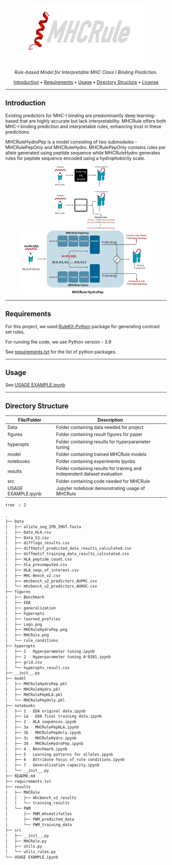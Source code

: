 <div align="center">
  <img height="200" alt="MHCRule" src="./figures/Logo.png/">
</div>

<div align="center">
  <em>Rule-based Model for Interpretable MHC Class I Binding Prediction.</em>
</div>

 <p align="center">
  <a href="#Introduction">Introduction</a> •
  <a href="#Requirements">Requirements</a> •
  <a href="#Usage">Usage</a> •
  <a href="#Directory-Structure">Directory Structure</a> •
  <a href="#license">License</a> 
</p>

---
## Introduction

Existing predictors for MHC-I binding are predominantly deep learning-based  that are highly accurate but lack interpretability. MHCRule offers both MHC-I binding prediction and interpretable rules, enhancing trust in these predictions.

MHCRuleHydroPep is a model consisting of two submodules - MHCRulePepOnly and MHCRuleHydro. MHCRulePepOnly contains rules per allele generated using peptide sequence while MHCRuleHydro generates rules for peptide sequence encoded using a hydrophobicity scale.

<div align="center">
  <img src="./figures/MHCRule.png" alt="Project Intro" height="200" width="200"/>
  <img src="./figures/MHCRuleHydroPep.png" alt="MHCRuleHydroPep.png" height="200"/>
</div>

---
## Requirements

For this project, we used <a href="https://github.com/adaa-polsl/RuleKit-python">  RuleKit-Python</a> package for generating contrast set rules. 

For running the code, we use Python version - 3.9

See <a href="./requirements.txt"> requirements.txt</a> for the list of python packages.

---
## Usage
See <a href="./USAGE EXAMPLE.ipynb"> USAGE EXAMPLE.ipynb</a>

---
## Directory Structure

| File/Folder | Description |
| ----------- | ----------- |
| Data | Folder containing data needed for project |
| figures | Folder containing result figures for paper |
| hyperopts | Folder containing results for hyperparameter tuning |
| model | Folder containing trained MHCRule models |
| notebooks | Folder containing experiments ipynbs  |
| results | Folder containing results for training and independent dataset evaluation |
| src | Folder containing  code needed for MHCRule|
| USAGE EXAMPLE.ipynb | Jupyter notebook demonstrating usage of MHCRule |


```bash
tree -L 2

.
├── Data
│   ├── allele_seq_IPD_IMGT.fasta
│   ├── Data_HLA.csv
│   ├── Data_S3.csv
│   ├── difflogo_results.csv
│   ├── diffmotif_predicted_data_results_calculated.csv
│   ├── diffmotif_training_data_results_calculated.csv
│   ├── HLA_peptide_count.csv
│   ├── hla_precomputed.csv
│   ├── HLA_seqs_of_interest.csv
│   ├── MHC-Bench_v2.csv
│   ├── mhcbench_v2_predictors_AUPRC.csv
│   └── mhcbench_v2_predictors_AUROC.csv
├── figures
│   ├── Benchmark
│   ├── EDA
│   ├── generalization
│   ├── hyperopts
│   ├── learned_profiles
│   ├── Logo.png
│   ├── MHCRuleHydroPep.png
│   ├── MHCRule.png
│   └── rule_conditions
├── hyperopts
│   ├── 1 - Hyperparameter tuning.ipynb
│   ├── 2 - Hyperparameter tuning A*0201.ipynb
│   ├── grid.csv
│   └── hyperopts_result.csv
├── __init__.py
├── model
│   ├── MHCRuleHydroPep.pkl
│   ├── MHCRuleHydro.pkl
│   ├── MHCRulePepHLA.pkl
│   └── MHCRulePepOnly.pkl
├── notebooks
│   ├── 1 - EDA original data.ipynb
│   ├── 1a - EDA final training data.ipynb
│   ├── 2 - HLA sequences.ipynb
│   ├── 3a - MHCRulePepHLA.ipynb
│   ├── 3b - MHCRulePepOnly.ipynb
│   ├── 3c - MHCRuleHydro.ipynb
│   ├── 3d - MHCRuleHydroPep.ipynb
│   ├── 4 - Benchmark.ipynb
│   ├── 5 - Learning patterns for alleles.ipynb
│   ├── 6 - Attribute focus of rule conditions.ipynb
│   ├── 7 - Generalization capacity.ipynb
│   └── __init__.py
├── README.md
├── requirements.txt
├── results
│   ├── MHCRule
│   │   ├── mhcbench_v2_results
│   │   └── training_results
│   └── PWM
│       ├── PWM_mhcmotifatlas
│       ├── PWM_predicted_data
│       └── PWM_training_data
├── src
│   ├── __init__.py
│   ├── MHCRule.py
│   ├── utils.py
│   └── utils_rules.py
└── USAGE EXAMPLE.ipynb
```


